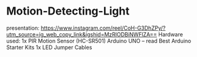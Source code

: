 # Motion-Detecting-Light
presentation: https://www.instagram.com/reel/CoH-G3DhZPy/?utm_source=ig_web_copy_link&igshid=MzRlODBiNWFlZA==
Hardware used:
1x PIR Motion Sensor (HC-SR501)
Arduino UNO – read Best Arduino Starter Kits
1x LED
Jumper Cables
